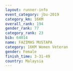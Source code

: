 ```yaml
---
layout: runner-info 
event_category: jbu-2019 
category_km: 16KM  
overall_rank: 194
gender_rank: 77
category_rank: 23
bib: 64014
name: FAZIMAS MUSTAPA
category: 16KM Women Veteran
gender: Female
finish_time: 3-31-49
country: Malaysia
---
```

